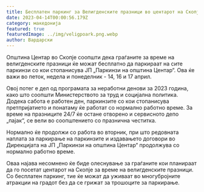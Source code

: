```yaml
---
title: Бесплатен паркинг за Велигденските празници во центарот на Скопје
date: 2023-04-14T00:00:56.179Z
category: македонија
featured: true
featuredImage: ../img/veligpoark.png.webp
author: Вардарски
---
```


Општина Центар во Скопје соопшти дека граѓаните за време на велигденските празници ќе можат бесплатно да паркираат на сите паркинзи со кои стопанисува ЈП „Паркинзи на општина Центар“. Ова ќе важи во петок, недела и понеделник - 14, 16 и 17 април.

Овој потег е дел од програмата за неработни денови за 2023 година, како што соопшти Министерството за труд и социјална политика. Додека сабота е работен ден, паркинзите со кои стопанисува претпријатието и понатаму ќе работат со нормално работно време. За време на празниците 24/7 ќе остане отворено и сервисното депо „пајак“, се вели во соопштението со празнична честитка.

Нормално ќе продолжи со работа во вторник, при што редовната наплата за паркирање на паркинзите и издавањето договори во Дирекцијата на ЈП „Паркинзи на општина Центар“ продолжува со нормално работно време.

Оваа најава несомнено ќе биде олеснување за граѓаните кои планираат да го посетат центарот на Скопје за време на велигденските празници. Со бесплатен паркинг, тие ќе можат да уживаат во многубројните атракции на градот без да се грижат за трошоците за паркирање.

